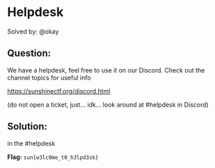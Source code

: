 # Helpdesk

Solved by: @okay

## Question:
We have a helpdesk, feel free to use it on our Discord. Check out the channel topics for useful info

https://sunshinectf.org/discord.html

(do not open a ticket, just... idk... look around at #helpdesk in Discord)

## Solution:
in the #helpdesk

**Flag:** `sun{w3lc0me_t0_h3lpd3sk}`
